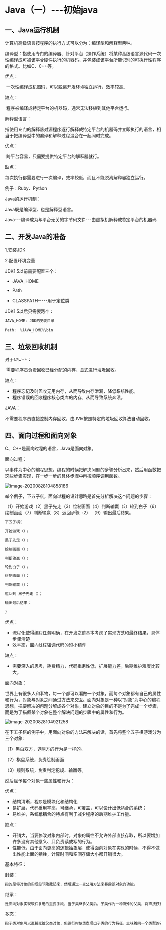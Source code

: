 # Java（一）---初始java

## 一、Java运行机制

计算机高级语言按程序的执行方式可以分为：编译型和解释型两种。

编译型：指使用专门的编译器、针对平台（操作系统）将某种高级语言源代码一次性编译成可被该平台硬件执行的机器码，并包装成该平台所能识别的可执行性程序的格式。比如C、C++等。

优点：

​		一次性编译成机器码，可以脱离开发环境独立运行，效率较高。

缺点：

​		程序被编译成特定平台的机器码，通常无法移植到其他平台运行。



解释型语言：

​		指使用专门的解释器对源程序逐行解释成特定平台的机器码并立即执行的语言，相当于把编译型中的编译和解释过程混合在一起同时完成。

优点：

​		跨平台容易，只需要提供特定平台的解释器就行。

缺点：

​		每次执行都需要进行一次编译，效率较低，而且不能脱离解释器独立运行。

例子：Ruby、Python



Java的运行机制：

Java既是编译型、也是解释型语言。

Java---编译成为与平台无关的字节码文件---由虚拟机解释成特定平台的机器码



## 二、开发Java的准备

1.安装JDK

2.配置环境变量

JDK1.5以前需要配置三个：

+ JAVA_HOME

+ Path

+ CLASSPATH-----用于定位类

JDK1.5以后只需要两个：

```java
JAVA_HOME: JDK的安装目录
    
Path： %JAVA_HOME%\bin
```



## 三、垃圾回收机制

对于C\C++：

​		需要程序员负责回收已经分配的内存，显式进行垃圾回收。

缺点：

+ 程序忘记及时回收无用内存，从而导致内存泄漏，降低系统性能。
+ 程序错误的回收程序核心类库的内存，从而导致系统奔溃。

JAVA：

​		不需要程序员直接控制内存回收，由JVM按照特定的垃圾回收算法自动回收。



## 四、面向过程和面向对象

C、C++是面向过程的语言，Java是面向对象。

面向过程：

​		以事件为中心的编程思想，编程的时候把解决问题的步骤分析出来，然后用函数把这些步骤实现，在一步一步的具体步骤中再按顺序调用函数。

![image-20200828104858186](https://i.loli.net/2020/08/28/fYZUtBqGcPevKRd.png)

举个例子，下五子棋，面向过程的设计思路是首先分析解决这个问题的步骤：

（1）开始游戏（2）黑子先走（3）绘制画面（4）判断输赢（5）轮到白子（6）绘制画面（7）判断输赢（8）返回步骤（2） （9）输出最后结果。	

```java
下五子棋{

开始游戏（）；

黑子先走（）；

绘制画面（）；

判断输赢（）；

轮到白子（）；

绘制画面（）；

判断输赢（）；

返回到 黑子先走（）；

输出最后结果；

}
```

优点：

+ 流程化使得编程任务明确，在开发之前基本考虑了实现方式和最终结果，具体步骤清楚
+ 效率高，面向过程强调代码的短小精悍

缺点：

+ 需要深入的思考，耗费精力，代码重用性低，扩展能力差，后期维护难度比较大。



面向对象：

​		世界上有很多人和事物，每一个都可以看做一个对象，而每个对象都有自己的属性和行为，对象与对象之间通过方法来交互。面向对象是一种以“对象”为中心的编程思想，把要解决的问题分解成各个对象，建立对象的目的不是为了完成一个步骤，而是为了描叙某个对象在整个解决问题的步骤中的属性和行为。

![image-20200828104921258](https://i.loli.net/2020/08/28/75cOTmQk2hNYg6E.png)

在下五子棋的例子中，用面向对象的方法来解决的话，首先将整个五子棋游戏分为三个对象:

（1）黑白双方，这两方的行为是一样的。

（2）棋盘系统，负责绘制画面

（3）规则系统，负责判定犯规、输赢等。

然后赋予每个对象一些属性和行为：

优点：

+ 结构清晰，程序是模块化和结构化
+ 易扩展，代码重用率高，可继承，可覆盖，可以设计出低耦合的系统；
+ 易维护，系统低耦合的特点有利于减少程序的后期维护工作量。

缺点：

+ 开销大，当要修改对象内部时，对象的属性不允许外部直接存取，所以要增加许多没有其他意义、只负责读或写的行为。
+ 性能低，由于面向更高的逻辑抽象层，使得面向对象在实现的时候，不得不做出性能上面的牺牲，计算时间和空间存储大小都开销很大。



基本特征：

封装：

```bash
指的是将对象的实现细节隐藏起来，然后通过一些公用方法来暴露该对象的功能。
```



继承：

```bash
是面向对象实现软件复用的重要手段，当子类继承父类后，子类作为一种特殊的父类，将直接获得父类的属性和方法。
```



多态：

```bash
指子类对象可以直接赋给父类对象，但运行时依然表现出子类的行为特征，意味着同一个类型的对象在运行时可能表现出不同的行为特征。
```

